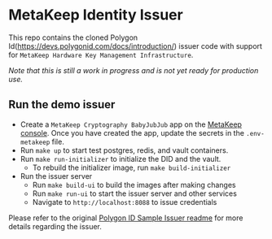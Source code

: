 # MetaKeep Identity Issuer

This repo contains the cloned Polygon Id(https://devs.polygonid.com/docs/introduction/) issuer code with support for `MetaKeep Hardware Key Management Infrastructure`.

_Note that this is still a work in progress and is not yet ready for production use._

## Run the demo issuer

- Create a `MetaKeep Cryptography BabyJubJub` app on the [MetaKeep console](https://console.metakeep.xyz). Once you have created the app, update the secrets in the `.env-metakeep` file.
- Run `make up` to start test postgres, redis, and vault containers.
- Run `make run-initializer` to initialize the DID and the vault.
  - To rebuild the initializer image, run `make build-initializer`
- Run the issuer server
  - Run `make build-ui` to build the images after making changes
  - Run `make run-ui` to start the issuer server and other services
  - Navigate to `http://localhost:8088` to issue credentials

Please refer to the original [Polygon ID Sample Issuer readme](./README.polygonid.md) for more details regarding the issuer.
